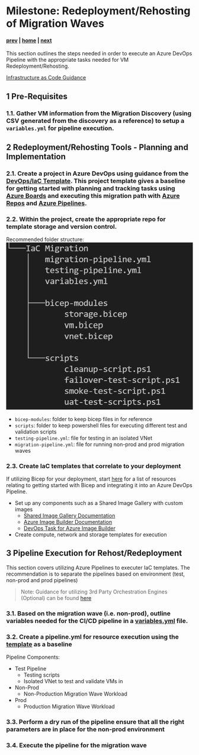 # Milestone: Redeployment/Rehosting of Migration Waves

#### [prev](./devops-iac-redeployment.md) | [home](./welcome.md)  | [next](./devops-iac-testing.md)
 
This section outlines the steps needed in order to execute an Azure DevOps Pipeline with the appropriate tasks needed for VM Redeployment/Rehosting.

[Infrastructure as Code Guidance](https://github.com/Azure/fta-live-iac#what-is-infrastructure-as-code)

## 1 Pre-Requisites
### 1.1\. Gather VM information from the Migration Discovery (using CSV generated from the discovery as a reference) to setup a `variables.yml` for pipeline execution.

## 2 Redeployment/Rehosting Tools - Planning and Implementation
### 2.1\. Create a project in Azure DevOps using guidance from the [DevOps/IaC Template](.\importing-template.md). This project template gives a baseline for getting started with planning and tracking tasks using [Azure Boards](https://docs.microsoft.com/en-us/azure/devops/boards/get-started/?view=azure-devops) and executing this migration path with [Azure Repos](https://docs.microsoft.com/en-us/azure/devops/repos/get-started/?view=azure-devops) and [Azure Pipelines](https://docs.microsoft.com/en-us/azure/devops/pipelines/get-started/pipelines-get-started?view=azure-devops). 

### 2.2\. Within the project, create the appropriate repo for template storage and version control.

Recommended folder structure:
![Migration Tree](../png/migration-repo-structure.png)

- `bicep-modules`:  folder to keep bicep files in for reference
- `scripts`: folder to keep powershell files for executing different test and validation scripts
- `testing-pipeline.yml`: file for testing in an isolated VNet
- `migration-pipeline.yml`: file for running non-prod and prod migration waves


### 2.3\. Create IaC templates that correlate to your deployment
If utilizing Bicep for your deployment, start [here](https://github.com/Azure/fta-live-iac#bicep) for a list of resources relating to getting started with Bicep and integrating it into an Azure DevOps Pipeline.

- Set up any components such as a Shared Image Gallery with custom images
    - [Shared Image Gallery Documentation](https://docs.microsoft.com/en-us/azure/virtual-machines/shared-image-galleries)
    - [Azure Image Builder Documentation](https://docs.microsoft.com/en-us/azure/virtual-machines/image-builder-overview)
    - [DevOps Task for Azure Image Builder](https://docs.microsoft.com/en-us/azure/virtual-machines/linux/image-builder-devops-task)
-  Create compute, network and storage templates for execution


## 3 Pipeline Execution for Rehost/Redeployment
This section covers utilizing Azure Pipelines to executer IaC templates. The recommendation is to separate the pipelines based on environment (test, non-prod and prod pipelines)

> Note: Guidance for utilizing 3rd Party Orchestration Engines (Optional) can be found [here](https://github.com/Azure/fta-live-iac#other-orchestrators)

### 3.1\. Based on the migration wave (i.e. non-prod), outline variables needed for the CI/CD pipeline in a [variables.yml](<link-to-page>) file.

### 3.2\. Create a pipeline.yml for resource execution using the [template](<link to template>) as a baseline
Pipeline Components: 
- Test Pipeline
    - Testing scripts
    - Isolated VNet to test and validate VMs in
- Non-Prod
    -  Non-Production Migration Wave Workload
- Prod
    - Production Migration Wave Workload

### 3.3\. Perform a dry run of the pipeline ensure that all the right parameters are in place for the non-prod environment

### 3.4\. Execute the pipeline for the migration wave 


